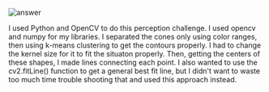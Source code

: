 ![answer](https://user-images.githubusercontent.com/30583886/221484456-e01d00d3-ff81-4080-818c-275027861564.png)

I used Python and OpenCV to do this perception challenge. I used opencv and numpy for my libraries. I separated the cones only using color ranges,
then using k-means clustering to get the contours properly. I had to change the kernel size for it to fit the situaton properly.
Then, getting the centers of these shapes, I made lines connecting each point. I also wanted to use the cv2.fitLine() function to 
get a general best fit line, but I didn't want to waste too much time trouble shooting that and used this approach instead.
